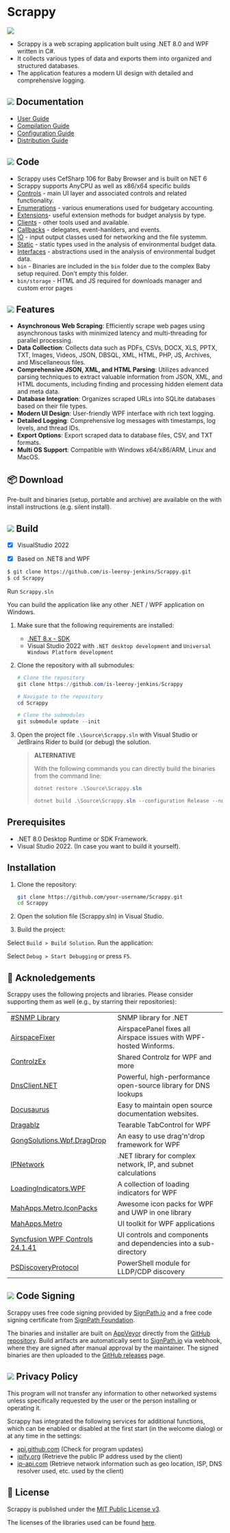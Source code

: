 # Scrappy
![](https://github.com/is-leeroy-jenkins/Scrappy/blob/main/Resources/Assets/GitHubImages/ProjectTemplate.png)
- Scrappy is a web scraping application built using .NET 8.0 and WPF written in C#. 
- It collects various types of data and exports them into organized and structured databases. 
- The application features a modern UI design with detailed and comprehensive logging.




## ![](https://github.com/is-leeroy-jenkins/Scrappy/blob/main/Resources/Assets/GitHubImages/documentation.png) Documentation

- [User Guide](Resources/Github/Users.md)
- [Compilation Guide](Resources/Github/Compilation.md)
- [Configuration Guide](Resources/Github/Configuration.md)
- [Distribution Guide](Resources/Github/Distribution.md)


## ![](https://github.com/is-leeroy-jenkins/Scrappy/blob/main/Resources/Assets/GitHubImages/csharp.png) Code

- Scrappy uses CefSharp 106 for Baby Browser and is built on NET 6
- Scrappy supports AnyCPU as well as x86/x64 specific builds
- [Controls](https://github.com/is-leeroy-jenkins/Scrappy/tree/main/Controls) - main UI layer and associated controls and related functionality.
- [Enumerations](https://github.com/is-leeroy-jenkins/Scrappy/tree/main/Enumerations) - various enumerations used for budgetary accounting.
- [Extensions](https://github.com/is-leeroy-jenkins/Scrappy/tree/main/Extensions)- useful extension methods for budget analysis by type.
- [Clients](https://github.com/is-leeroy-jenkins/Scrappy/tree/main/Clients) - other tools used and available.
- [Callbacks](https://github.com/is-leeroy-jenkins/Scrappy/tree/main/Callbacks) - delegates, event-hanlders, and events.
- [IO](https://github.com/is-leeroy-jenkins/Scrappy/tree/main/IO) - input output classes used for networking and the file systemm.
- [Static](https://github.com/is-leeroy-jenkins/Scrappy/tree/main/Static) - static types used in the analysis of environmental budget data.
- [Interfaces](https://github.com/is-leeroy-jenkins/Scrappy/tree/Interfaces) - abstractions used in the analysis of environmental budget data.
- `bin` - Binaries are included in the `bin` folder due to the complex Baby setup required. Don't empty this folder.
- `bin/storage` - HTML and JS required for downloads manager and custom error pages



## ![](https://github.com/is-leeroy-jenkins/Scrappy/blob/main/Resources/Assets/GitHubImages/features.png) Features

- **Asynchronous Web Scraping**: Efficiently scrape web pages using asynchronous tasks with minimized latency and multi-threading for parallel processing.
- **Data Collection**: Collects data such as PDFs, CSVs, DOCX, XLS, PPTX, TXT, Images, Videos, JSON, DBSQL, XML, HTML, PHP, JS, Archives, and Miscellaneous files.
- **Comprehensive JSON, XML, and HTML Parsing**: Utilizes advanced parsing techniques to extract valuable information from JSON, XML, and HTML documents, including finding and processing hidden element data and meta data.
- **Database Integration**: Organizes scraped URLs into SQLite databases based on their file types.
- **Modern UI Design**: User-friendly WPF interface with rich text logging.
- **Detailed Logging**: Comprehensive log messages with timestamps, log levels, and thread IDs.
- **Export Options**: Export scraped data to database files, CSV, and TXT formats.
- **Multi OS Support**: Compatible with Windows x64/x86/ARM, Linux and MacOS.



## 📦 Download

Pre-built and binaries (setup, portable and archive) are available on the with install instructions (e.g. silent install). 




## ![](https://github.com/is-leeroy-jenkins/Scrappy/blob/master/Resources/Assets/GitHubImages/tools.png) Build

- [x] VisualStudio 2022
- [x] Based on .NET8 and WPF


```bash
$ git clone https://github.com/is-leeroy-jenkins/Scrappy.git
$ cd Scrappy
```
Run `Scrappy.sln`


You can build the application like any other .NET / WPF application on Windows.

1. Make sure that the following requirements are installed:

   - [.NET 8.x - SDK](https://dotnet.microsoft.com/download/dotnet/8.0)
   - Visual Studio 2022 with `.NET desktop development` and `Universal Windows Platform development`

2. Clone the repository with all submodules:

   ```PowerShell
   # Clone the repository
   git clone https://github.com/is-leeroy-jenkins/Scrappy

   # Navigate to the repository
   cd Scrappy

   # Clone the submodules
   git submodule update --init
   ```

3. Open the project file `.\Source\Scrappy.sln` with Visual Studio or JetBrains Rider to build (or debug)
   the solution.

   > **ALTERNATIVE**
   >
   > With the following commands you can directly build the binaries from the command line:
   >
   > ```PowerShell
   > dotnet restore .\Source\Scrappy.sln
   >
   > dotnet build .\Source\Scrappy.sln --configuration Release --no-restore
   > ```


## Prerequisites

- .NET 8.0 Desktop Runtime or SDK Framework.
- Visual Studio 2022. (In case you want to build it yourself).

## Installation

1. Clone the repository:
   ```sh
   git clone https://github.com/your-username/Scrappy.git
   cd Scrappy
   ```
2. Open the solution file (Scrappy.sln) in Visual Studio.

3. Build the project:

Select `Build > Build Solution`.
Run the application:

Select `Debug > Start Debugging` or press `F5`.


## 🙏 Acknoledgements

Scrappy uses the following projects and libraries. Please consider supporting them as well (e.g., by starring their repositories):

|                                                                               |                                                                        |
| ----------------------------------------------------------------------------- | ---------------------------------------------------------------------- |
| [#SNMP Library](https://github.com/lextudio/sharpsnmplib)                     | SNMP library for .NET                                                  |
| [AirspaceFixer](https://github.com/chris84948/AirspaceFixer)                  | AirspacePanel fixes all Airspace issues with WPF-hosted Winforms.      |
| [ControlzEx](https://github.com/ControlzEx/ControlzEx)                        | Shared Controlz for WPF and more                                       |
| [DnsClient.NET](https://github.com/MichaCo/DnsClient.NET)                     | Powerful, high-performance open-source library for DNS lookups         |
| [Docusaurus](https://docusaurus.io/)                                          | Easy to maintain open source documentation websites.                   |
| [Dragablz](https://dragablz.net/)                                             | Tearable TabControl for WPF                                            |
| [GongSolutions.Wpf.DragDrop](https://github.com/punker76/gong-wpf-dragdrop)   | An easy to use drag'n'drop framework for WPF                           |
| [IPNetwork](https://github.com/lduchosal/ipnetwork)                           | .NET library for complex network, IP, and subnet calculations          |
| [LoadingIndicators.WPF](https://github.com/zeluisping/LoadingIndicators.WPF)  | A collection of loading indicators for WPF                             |
| [MahApps.Metro.IconPacks](https://github.com/MahApps/MahApps.Metro.IconPacks) | Awesome icon packs for WPF and UWP in one library                      |
| [MahApps.Metro](https://mahapps.com/)                                         | UI toolkit for WPF applications                                        |
| [Syncfusion WPF Controls 24.1.41](https://github.com/nulastudio/NetBeauty2)   | UI controls and components and dependencies into a sub-directory       |
| [PSDiscoveryProtocol](https://github.com/lahell/PSDiscoveryProtocol)          | PowerShell module for LLDP/CDP discovery                               |

## ![](https://github.com/is-leeroy-jenkins/Scrappy/blob/master/Scrappy/Resources/GitHubImages/signature.png)  Code Signing 

Scrappy uses free code signing provided by [SignPath.io](https://signpath.io/) and a free code signing certificate
from [SignPath Foundation](https://signpath.org/).

The binaries and installer are built on [AppVeyor](https://ci.appveyor.com/project/is-leeroy-jenkins/networkmanager) directly from the [GitHub repository](https://github.com/is-leeroy-jenkins/Scrappy/blob/main/appveyor.yml).
Build artifacts are automatically sent to [SignPath.io](https://signpath.io/) via webhook, where they are signed after manual approval by the maintainer.
The signed binaries are then uploaded to the [GitHub releases](https://github.com/is-leeroy-jenkins/Scrappy/releases) page.


## ![](https://github.com/is-leeroy-jenkins/Scrappy/blob/master/Scrappy/Resources/GitHubImages/training.png) Privacy Policy

This program will not transfer any information to other networked systems unless specifically requested by the user or the person installing or operating it.

Scrappy has integrated the following services for additional functions, which can be enabled or disabled at the first start (in the welcome dialog) or at any time in the settings:

- [api.github.com](https://docs.github.com/en/site-policy/privacy-policies/github-general-privacy-statement) (Check for program updates)
- [ipify.org](https://www.ipify.org/) (Retrieve the public IP address used by the client)
- [ip-api.com](https://ip-api.com/docs/legal) (Retrieve network information such as geo location, ISP, DNS resolver used, etc. used by the client)

## 📝 License

Scrappy is published under the [MIT Public License v3](https://github.com/is-leeroy-jenkins/Scrappy/blob/main/LICENSE).

The licenses of the libraries used can be found [here](https://github.com/is-leeroy-jenkins/Scrappy/tree/main/Source/Scrappy.Documentation/Licenses).



